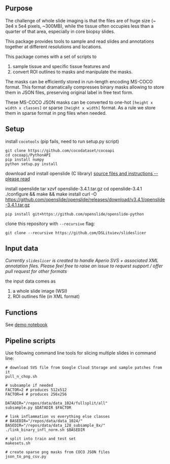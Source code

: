 ## Purpose

The challenge of whole slide imaging is that the files are of huge size (~ 3e4 x 5e4 pixels, ~300MB),
while the tissue often occupies less than a quarter of that area, especially in core biopsy slides.

This package provides tools to sample and read slides and annotations together at different resolutions and locations.

This package comes with a set of scripts to 
 1. sample tissue and specific tissue features and
 2. convert ROI outlines to masks and manipulate the masks.

The masks can be efficiently stored in run-length encoding MS-COCO format. 
This format dramatically compresses binary masks allowing to
store them in JSON files, preserving original label in free text form.

These MS-COCO JSON masks can be converted to one-hot `[height x width x classes]` or sparse `[height x width]` format. As a rule we store them in sparse format in png files when needed.


## Setup

install `cocotools` (pip fails, need to run setup.py script)

    git clone https://github.com/cocodataset/cocoapi
    cd cocoapi/PythonAPI
    pip install numpy
    python setup.py install


download and install openslide (C library) [source files and instructions -- please read](https://openslide.org/download/)

install openslide
    tar xzvf openslide-3.4.1.tar.gz
    cd openslide-3.4.1
    ./configure && make && make install
    curl -O https://github.com/openslide/openslide/releases/download/v3.4.1/openslide-3.4.1.tar.gz

    pip install git+https://github.com/openslide/openslide-python

clone this repository with `--recursive` flag:

    git clone --recursive https://github.com/DSLituiev/slideslicer


## Input data

_Currently `slideslicer` is created to handle Aperio SVS + associated XML annotation files. Please feel free to raise an
issue to request support / offer pull request for other formats_

the input data comes as
 1. a whole slide image (WSI)
 2. ROI outlines file (in XML format)


## Functions

See [demo notebook](notebooks/demo-read-slide.ipynb)


## Pipeline scripts

Use following command line tools for slicing multiple slides in command line:

    # download SVS file from Google Cloud Storage and sample patches from it
    pull_n_chop.sh

    # subsample if needed
    FACTOR=2 # produces 512x512
    FACTOR=4 # produces 256x256 

    DATADIR="/repos/data/data_1024/fullsplit/all"
    subsample.py $DATADIR $FACTOR

    # link inflammation vs everything else classes
    # BASEDIR="/repos/data/data_1024/"
    BASEDIR="/repos/data/data_128_subsample_8x/"
    ./link_binary_infl_norm.sh $BASEDIR

    # split into train and test set
    makesets.sh

    # create sparse png masks from COCO JSON files
    json_to_png_csv.py
